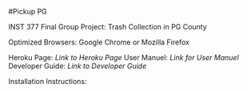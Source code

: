 #Pickup PG

INST 377 Final Group Project: Trash Collection in PG County

Optimized Browsers: Google Chrome or Mozilla Firefox

Heroku Page: *Link to Heroku Page*
User Manuel: *Link for User Manuel*
Developer Guide: *Link to Developer Guide*

Installation Instructions:


